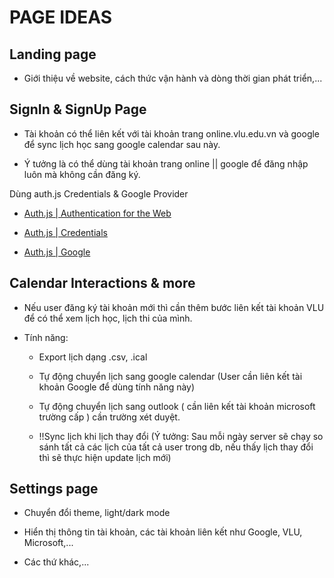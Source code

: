 # **PAGE IDEAS**

## Landing page

- Giới thiệu về website, cách thức vận hành và dòng thời gian phát triển,...

## SignIn & SignUp Page

- Tài khoản có thể liên kết với tài khoản trang online.vlu.edu.vn và google để sync lịch học sang google calendar sau này.

- Ý tưởng là có thể dùng tài khoản trang online || google để đăng nhập luôn mà không cần đăng ký.

Dùng auth.js Credentials & Google Provider

- [Auth.js | Authentication for the Web](https://authjs.dev/)

- [Auth.js | Credentials](https://authjs.dev/getting-started/providers/credentials?framework=next-js)

- [Auth.js | Google](https://authjs.dev/getting-started/providers/google?framework=next-js)

## Calendar Interactions & more

- Nếu user đăng ký tài khoản mới thì cần thêm bước liên kết tài khoản VLU để có thể xem lịch học, lịch thi của mình.

- Tính năng:

  - Export lịch dạng .csv, .ical

  - Tự động chuyển lịch sang google calendar (User cần liên kết tài khoản Google để dùng tính năng này)

  - Tự động chuyển lịch sang outlook ( cần liên kết tài khoản microsoft trường cấp ) cần trường xét duyệt.

  - !!Sync lịch khi lịch thay đổi (Ý tưởng: Sau mỗi ngày server sẽ chạy so sánh tất cả các lịch của tất cả user trong db, nếu thấy lịch thay đổi thì sẽ thực hiện update lịch mới)

## Settings page

- Chuyển đổi theme, light/dark mode

- Hiển thị thông tin tài khoản, các tài khoản liên kết như Google, VLU, Microsoft,...

- Các thứ khác,...
